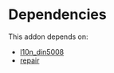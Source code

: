 # Dependencies

This addon depends on:

- [l10n_din5008](https://github.com/bringout/oca-ocb-l10n_asia-pacific/tree/c1fa40f770d07ab990e425a16bd1c5cbaf6753d4/odoo-bringout-oca-ocb-l10n_din5008)
- [repair](https://github.com/bringout/oca-ocb-core/tree/3269462e6a0442fbf5ae30a27b3c18135ac733b9/odoo-bringout-oca-ocb-repair)
